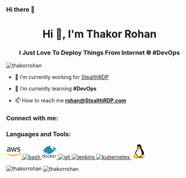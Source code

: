 ### Hi there 👋

<h1 align="center">Hi 👋, I'm Thakor Rohan</h1>
<h3 align="center">I Just Love To Deploy Things From Internet 🌐 #DevOps</h3>

<p align="left"> <img src="https://komarev.com/ghpvc/?username=thakorrohan&label=Profile%20views&color=0e75b6&style=flat" alt="thakorrohan" /> </p>

- 🔭 I’m currently working for [StealthRDP](https://stealthrdp.com/)

- 🌱 I’m currently learning **#DevOps**

- 📫 How to reach me **rohan@StealthRDP.com**

<h3 align="left">Connect with me:</h3>
<p align="left">
</p>

<h3 align="left">Languages and Tools:</h3>
<p align="left"> <a href="https://aws.amazon.com" target="_blank" rel="noreferrer"> <img src="https://raw.githubusercontent.com/devicons/devicon/master/icons/amazonwebservices/amazonwebservices-original-wordmark.svg" alt="aws" width="40" height="40"/> </a> <a href="https://www.gnu.org/software/bash/" target="_blank" rel="noreferrer"> <img src="https://www.vectorlogo.zone/logos/gnu_bash/gnu_bash-icon.svg" alt="bash" width="40" height="40"/> </a> <a href="https://www.docker.com/" target="_blank" rel="noreferrer"> <img src="https://raw.githubusercontent.com/devicons/devicon/master/icons/docker/docker-original-wordmark.svg" alt="docker" width="40" height="40"/> </a> <a href="https://git-scm.com/" target="_blank" rel="noreferrer"> <img src="https://www.vectorlogo.zone/logos/git-scm/git-scm-icon.svg" alt="git" width="40" height="40"/> </a> <a href="https://www.jenkins.io" target="_blank" rel="noreferrer"> <img src="https://www.vectorlogo.zone/logos/jenkins/jenkins-icon.svg" alt="jenkins" width="40" height="40"/> </a> <a href="https://kubernetes.io" target="_blank" rel="noreferrer"> <img src="https://www.vectorlogo.zone/logos/kubernetes/kubernetes-icon.svg" alt="kubernetes" width="40" height="40"/> </a> <a href="https://www.linux.org/" target="_blank" rel="noreferrer"> <img src="https://raw.githubusercontent.com/devicons/devicon/master/icons/linux/linux-original.svg" alt="linux" width="40" height="40"/> </a> </p>

<p><img align="left" src="https://github-readme-stats.vercel.app/api/top-langs?username=thakorrohan&show_icons=true&locale=en&layout=compact" alt="thakorrohan" /></p>

<p>&nbsp;<img align="center" src="https://github-readme-stats.vercel.app/api?username=thakorrohan&show_icons=true&locale=en" alt="thakorrohan" /></p>
